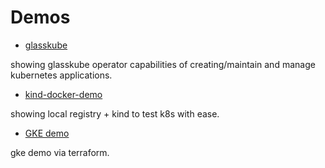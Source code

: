 # Demos 


* [glasskube](glasskube-demo/README.md)

showing glasskube operator capabilities of creating/maintain and manage kubernetes applications.


* [kind-docker-demo](kind-docker-demo/README.md)

showing local registry + kind to test k8s with ease.


* [GKE demo](gke/README.md)

gke demo via terraform.